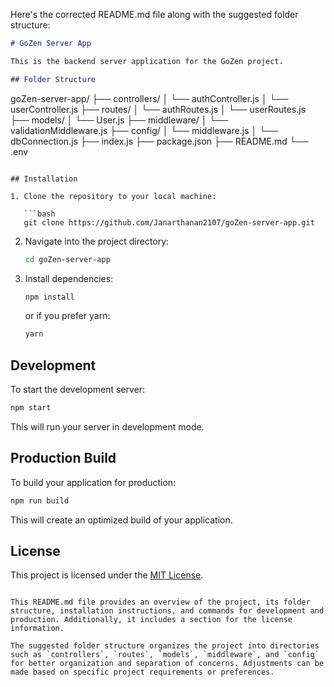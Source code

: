 Here's the corrected README.md file along with the suggested folder structure:

```markdown
# GoZen Server App

This is the backend server application for the GoZen project.

## Folder Structure

```
goZen-server-app/
  ├── controllers/
  │   └── authController.js
  │   └── userController.js
  ├── routes/
  │   └── authRoutes.js
  │   └── userRoutes.js
  ├── models/
  │   └── User.js
  ├── middleware/
  │   └── validationMiddleware.js
  ├── config/
  │   └── middleware.js
  │   └── dbConnection.js
  ├── index.js
  ├── package.json
  ├── README.md
  └── .env
```

## Installation

1. Clone the repository to your local machine:

   ```bash
   git clone https://github.com/Janarthanan2107/goZen-server-app.git
   ```

2. Navigate into the project directory:

   ```bash
   cd goZen-server-app
   ```

3. Install dependencies:

   ```bash
   npm install
   ```

   or if you prefer yarn:

   ```bash
   yarn
   ```

## Development

To start the development server:

```bash
npm start
```

This will run your server in development mode.

## Production Build

To build your application for production:

```bash
npm run build
```

This will create an optimized build of your application.

## License

This project is licensed under the [MIT License](LICENSE).
```

This README.md file provides an overview of the project, its folder structure, installation instructions, and commands for development and production. Additionally, it includes a section for the license information. 

The suggested folder structure organizes the project into directories such as `controllers`, `routes`, `models`, `middleware`, and `config` for better organization and separation of concerns. Adjustments can be made based on specific project requirements or preferences.
